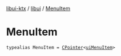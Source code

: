 [libui-ktx](../index.md) / [libui](index.md) / [MenuItem](./-menu-item.md)

# MenuItem

`typealias MenuItem = `[`CPointer`](../kotlinx.cinterop/-c-pointer/index.md)`<`[`uiMenuItem`](ui-menu-item.md)`>`